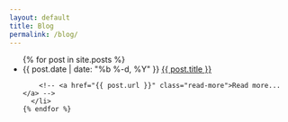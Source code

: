 ```yaml
---
layout: default
title: Blog
permalink: /blog/
---
```


<div class="home">
  <ul class="post-list">
    {% for post in site.posts %}
      <li>
          <span class="post-meta">{{ post.date | date: "%b %-d, %Y" }}</span>
          <span>
            <a class="post-link" href="{{ post.url | prepend: site.baseurl }}">{{ post.title }}</a>
          </span>
        <!-- {{ post.excerpt }} -->

        <!-- <a href="{{ post.url }}" class="read-more">Read more...</a> -->
      </li>
    {% endfor %}
  </ul>

  <!-- <p class="rss-subscribe">subscribe <a href="{{ "/feed.xml" | prepend: site.baseurl }}">via RSS</a></p> -->

</div>
